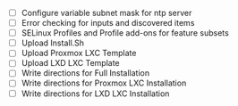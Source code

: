 
- [ ] Configure variable subnet mask for ntp server
- [ ] Error checking for inputs and discovered items
- [ ] SELinux Profiles and Profile add-ons for feature subsets
- [ ] Upload Install.Sh
- [ ] Upload Proxmox LXC Template
- [ ] Upload LXD LXC Template
- [ ] Write directions for Full Installation
- [ ] Write directions for Proxmox LXC Installation
- [ ] Write directions for LXD LXC Installation